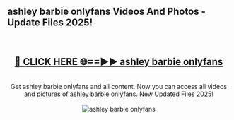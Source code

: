 <h2>ashley barbie onlyfans Videos And Photos - Update Files 2025!</h2>
<br>
<div align="center">
<h2><a href="https://linkcuts.com/hfmhzwbr" rel="nofollow">🔴 CLICK HERE 🌐==►► ashley barbie onlyfans</a></h2>
<br>
Get ashley barbie onlyfans and all content. Now you can access all videos and pictures of ashley barbie onlyfans. New Updated Files 2025!
<br>
<br>
<a href="https://linkcuts.com/hfmhzwbr" rel="nofollow" data-target="animated-image.originalLink"><img src="https://i.ibb.co.com/WyWwxjT/player-gif2.gif" alt="ashley barbie onlyfans" style="max-width: 100%; display: inline-block;" data-target="animated-image.originalImage"></a>
</div>
<br>